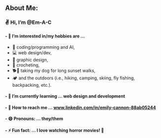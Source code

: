 ## About Me:
### ✌ Hi, I’m @Em-A-C

#### - 👀 I’m interested in/my hobbies are ...
  - 🤖 coding/programming and AI,
  - 💻 web design/dev,
  - 🎨 graphic design,
  - 🧶 crocheting,
  - 🐕🌄 taking my dog for long sunset walks,
  -  🏕 and the outdoors (i.e., hiking, camping, skiing, fly fishing, backpacking, etc.). 
#### - 📖 I’m currently learning ... web design and development
#### - 💬 How to reach me ... www.linkedin.com/in/emily-cannon-88ab05244
#### - 😄 Pronouns: ... they/them
#### - ⚡ Fun fact: ... I love watching horror movies! 👻

<!---
Em-A-C/Em-A-C is a ✨ special ✨ repository because its `README.md` (this file) appears on your GitHub profile.
You can click the Preview link to take a look at your changes.
--->

